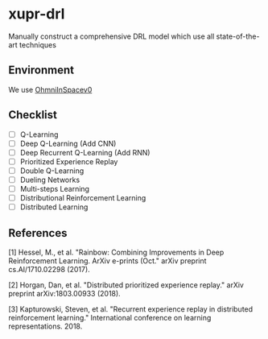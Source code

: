 # xupr-drl
Manually construct a comprehensive DRL model which use all state-of-the-art techniques

## Environment

We use [OhmniInSpacev0](https://github.com/tphanson/tf-agent-labs/tree/c51)

## Checklist
- [ ] Q-Learning
- [ ] Deep Q-Learning (Add CNN)
- [ ] Deep Recurrent Q-Learning (Add RNN)
- [ ] Prioritized Experience Replay
- [ ] Double Q-Learning
- [ ] Dueling Networks
- [ ] Multi-steps Learning
- [ ] Distributional Reinforcement Learning
- [ ] Distributed Learning

## References

[1] Hessel, M., et al. "Rainbow: Combining Improvements in Deep Reinforcement Learning. ArXiv e-prints (Oct." arXiv preprint cs.AI/1710.02298 (2017).

[2] Horgan, Dan, et al. "Distributed prioritized experience replay." arXiv preprint arXiv:1803.00933 (2018).

[3] Kapturowski, Steven, et al. "Recurrent experience replay in distributed reinforcement learning." International conference on learning representations. 2018.
